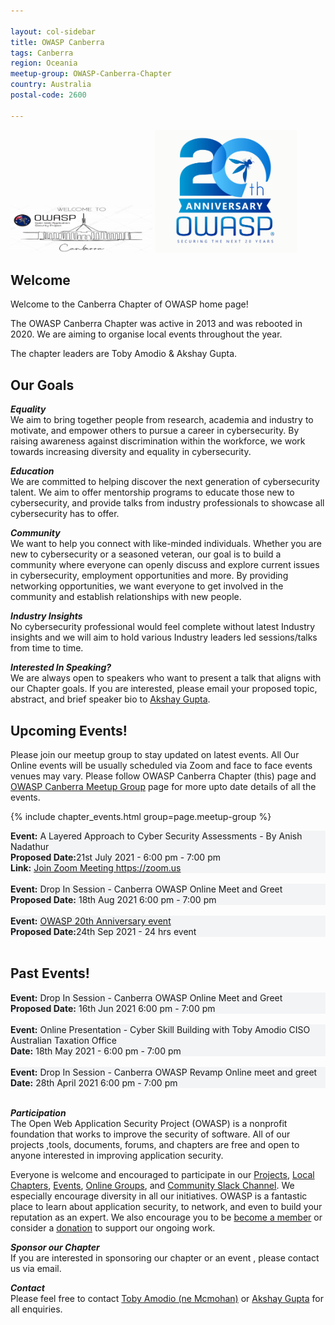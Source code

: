 ```yaml
---

layout: col-sidebar
title: OWASP Canberra
tags: Canberra
region: Oceania
meetup-group: OWASP-Canberra-Chapter
country: Australia
postal-code: 2600

---
```


<img src="assets/images/logo-cbr.png" style="width:45%" class="center">
<img src="assets/images/twenty.png" style="width:45%" class="center">

## Welcome
Welcome to the Canberra Chapter of OWASP home page!

The OWASP Canberra Chapter was active in 2013 and was rebooted in 2020. We are aiming to organise local events throughout the year.

The chapter leaders are Toby Amodio & Akshay Gupta.

## Our Goals

***Equality*** <br/>
We aim to bring together people from research, academia and industry to motivate, and empower others to pursue a career in cybersecurity. By raising awareness against discrimination within the workforce, we work towards increasing diversity and equality in cybersecurity.

***Education*** <br/>
We are committed to helping discover the next generation of cybersecurity talent. We aim to offer mentorship programs to educate those new to cybersecurity, and provide talks from industry professionals to showcase all cybersecurity has to offer.

***Community***<br/>
We want to help you connect with like-minded individuals. Whether you are new to cybersecurity or a seasoned veteran, our goal is to build a community where everyone can openly discuss and explore current issues in cybersecurity, employment opportunities and more. By providing networking opportunities, we want everyone to get involved in the community and establish relationships with new people.

***Industry Insights***<br/>
No cybersecurity professional would feel complete without latest Industry insights and we will aim to hold various Industry leaders led sessions/talks from time to time.

***Interested In Speaking?***<br/>
We are always open to speakers who want to present a talk that aligns with our Chapter goals. If you are interested, please email your proposed topic, abstract, and brief speaker bio to [Akshay Gupta](mailto:Akshay.Gupta@owasp.org).

## Upcoming Events!
Please join our meetup group to stay updated on latest events. All Our Online events will be usually scheduled via Zoom and face to face events venues may vary. Please follow OWASP Canberra Chapter (this) page and <a href="https://www.meetup.com/OWASP-Canberra-Chapter/">OWASP Canberra Meetup Group</a> page for more upto date details of all the events.

{% include chapter_events.html group=page.meetup-group %}

   <section style='background-color:#f3f4f6;'>
    <strong>Event:</strong> A Layered Approach to Cyber Security Assessments - By Anish Nadathur <br/>
    <strong>Proposed Date:</strong>21st July 2021 - 6:00 pm - 7:00 pm<br/>
    <strong>Link:</strong> <a href="https://zoom.us/j/98065495818">Join Zoom Meeting https://zoom.us </a> <br/>
   </section><br/>
   
   <section style='background-color:#f3f4f6;'> 
    <strong>Event:</strong> Drop In Session - Canberra OWASP Online Meet and Greet <br/>
    <strong>Proposed Date:</strong> 18th Aug 2021 6:00 pm - 7:00 pm<br/>
  </section><br/>
   
   <section style='background-color:#f3f4f6;'>
    <strong>Event:</strong>  <a href="https://20thanniversary.owasp.org/">OWASP 20th Anniversary event</a> <br/>
    <strong>Proposed Date:</strong>24th Sep 2021 - 24 hrs event<br/>
   </section><br/>

## Past Events!
 
 <section style='background-color:#f3f4f6;'> 
    <strong>Event:</strong> Drop In Session - Canberra OWASP Online Meet and Greet <br/>
    <strong>Proposed Date:</strong> 16th Jun 2021 6:00 pm - 7:00 pm<br/>
  </section><br/>
 
 <section style='background-color:#f3f4f6;'>
    <strong>Event:</strong> Online Presentation - Cyber Skill Building with Toby Amodio CISO Australian Taxation Office <br/>
    <strong>Date:</strong> 18th May 2021 - 6:00 pm - 7:00 pm<br/>
    </section><br/>
 
 <section style='background-color:#f3f4f6;'>
    <strong>Event:</strong> Drop In Session - Canberra OWASP Revamp Online meet and greet <br/>
    <strong>Date:</strong> 28th April 2021 6:00 pm - 7:00 pm<br/>
</section><br/>

***Participation***<br/>
The Open Web Application Security Project (OWASP) is a nonprofit foundation that works to improve the security of software. All of our projects ,tools, documents, forums, and chapters are free and open to anyone interested in improving application security. 

Everyone is welcome and encouraged to participate in our [Projects](https://owasp.org/projects/), [Local Chapters](https://owasp.org/chapters/), [Events](https://owasp.org/events/), [Online Groups](https://groups.google.com/a/owasp.com/), and [Community Slack Channel](https://owasp.slack.com/). We especially encourage diversity in all our initiatives. OWASP is a fantastic place to learn about application security, to network, and even to build your reputation as an expert. We also encourage you to be [become a member](https://owasp.org/membership/) or consider a [donation](https://owasp.org/donate/) to support our ongoing work.

***Sponsor our Chapter***<br/>
If you are interested in sponsoring our chapter or an event , please contact us via email.

***Contact***<br/>
Please feel free to contact  [Toby Amodio (ne Mcmohan)](mailto:Toby.Amodio@owasp.org) or  [Akshay Gupta](mailto:Akshay.Gupta@owasp.org) for all enquiries.
